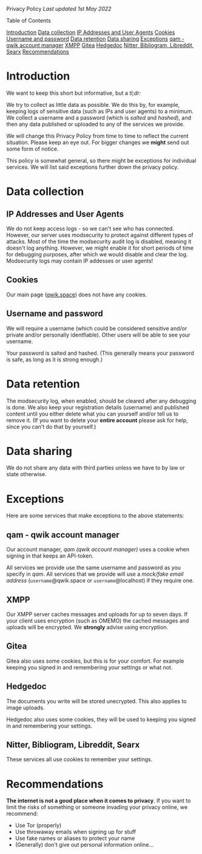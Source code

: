 Privacy Policy _Last updated 1st May 2022_

Table of Contents

[Introduction](#Introduction) [Data collection](#Data-collection) [IP Addresses and User Agents](#IP-Addresses-and-User-Agents) [Cookies](#Cookies) [Username and password](#Username-and-password) [Data retention](#Data-retention) [Data sharing](#Data-sharing) [Exceptions](#Exceptions) [qam - qwik account manager](#qam---qwik-account-manager) [XMPP](#XMPP) [Gitea](#Gitea) [Hedgedoc](#Hedgedoc) [Nitter, Bibliogram, Libreddit, Searx](#Nitter,-Bibliogram,-Libreddit,-Searx) [Recommendations](#Recommendations)

Introduction
============

We want to keep this short but informative, but a _tl;dr:_

We try to collect as little data as possible. We do this by, for example, keeping logs of sensitive data (such as IPs and user agents) to a minimum. We collect a username and a password (which is _salted_ and _hashed_), and then any data published or uploaded to any of the services we provide.

We will change this Privacy Policy from time to time to reflect the current situation. Please keep an eye out. For bigger changes we **might** send out some form of notice.

This policy is somewhat general, so there might be exceptions for individual services. We will list said exceptions further down the privacy policy.

Data collection
===============

IP Addresses and User Agents
----------------------------

We do not keep access logs - so we can't see who has connected. However, our server uses modsecurity to protect against different types of attacks. Most of the time the modsecurity audit log is disabled, meaning it doesn't log anything. However, we might enable it for short periods of time for debugging purposes, after which we would disable and clear the log. Modsecurity logs may contain IP addesses or user agents!

Cookies
-------

Our main page ([qwik.space](https://qwik.space/)) does not have any cookies.

Username and password
---------------------

We will require a username (which could be considered sensitive and/or private and/or personally identfiable). Other users will be able to see your username.

Your password is salted and hashed. (This generally means your password is safe, as long as it is strong enough.)

Data retention
==============

The modsecurity log, when enabled, should be cleared after any debugging is done. We also keep your registration details (username) and published content until you either delete what you can yourself and/or tell us to remove it. (If you want to delete your **entire account** please ask for help, since you can't do that by yourself.)

Data sharing
============

We do not share any data with third parties unless we have to by law or state otherwise.

Exceptions
==========

Here are some services that make exceptions to the above statements:

qam - qwik account manager
--------------------------

Our account manager, _qam (qwik account manager)_ uses a cookie when signing in that keeps an API-token.

All services we provide use the same username and password as you specify in _qam_. All services that we provide will use a _mock/fake email address_ (`username`@qwik.space or `username`@localhost) if they require one.

XMPP
----

Our XMPP server caches messages and uploads for up to seven days. If your client uses encryption (such as OMEMO) the cached messages and uploads will be encrypted. We **strongly** advise using encryption.

Gitea
-----

Gitea also uses some cookies, but this is for your comfort. For example keeping you signed in and remembering your settings or what not.

Hedgedoc
--------

The documents you write will be stored unecrypted. This also applies to image uploads.

Hedgedoc also uses some cookies, they will be used to keeping you signed in and remembering your settings.

Nitter, Bibliogram, Libreddit, Searx
------------------------------------

These services all use cookies to remember your settings.

Recommendations
===============

**The internet is not a good place when it comes to privacy**. If you want to limit the risks of something or someone invading your privacy online, we recommend:

* Use Tor (properly)
* Use throwaway emails when signing up for stuff
* Use fake names or aliases to protect your name
* (Generally) don't give out personal information online...